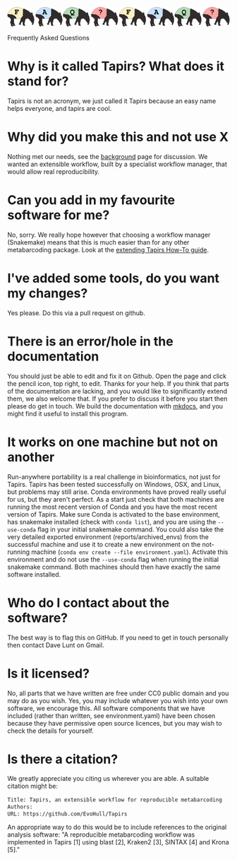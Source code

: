 ![tapirs_logo](../images/faq.png)

Frequently Asked Questions

# Why is it called Tapirs? What does it stand for?
Tapirs is not an acronym, we just called it Tapirs because an easy name helps everyone, and tapirs are cool.

# Why did you make this and not use X
Nothing met our needs, see the [background](background.md) page for discussion. We wanted an extensible workflow, built by a specialist workflow manager, that would allow real reproducibility.

# Can you add in my favourite software for me?
No, sorry. We really hope however that choosing a workflow manager (Snakemake) means that this is much easier than for any other metabarcoding package. Look at the [extending Tapirs How-To guide](../Running-Tapirs/extending.md).

# I've added some tools, do you want my changes?
Yes please. Do this via a pull request on github.

# There is an error/hole in the documentation
You should just be able to edit and fix it on Github. Open the page and click the pencil icon, top right, to edit. Thanks for your help. If you think that parts of the documentation are lacking, and you would like to significantly extend them, we also welcome that. If you prefer to discuss it before you start then please do get in touch. We build the documentation with [mkdocs](https://www.mkdocs.org/), and you might find it useful to install this program.

# It works on one machine but not on another
Run-anywhere portability is a real challenge in bioinformatics, not just for Tapirs. Tapirs has been tested successfully on Windows, OSX, and Linux, but problems may still arise. Conda environments have proved really useful for us, but they aren't perfect. As a start just check that both machines are running the most recent version of Conda and you have the most recent version of Tapirs. Make sure Conda is activated to the base environment, has snakemake installed (check with `conda list`), and you are using the `--use-conda` flag in your initial snakemake command. You could also take the very detailed exported environment (reports/archived_envs) from the successful machine and use it to create a new environment on the not-running machine (`conda env create --file environment.yaml`). Activate this environment and do not use the `--use-conda` flag when running the initial snakemake command. Both machines should then have exactly the same software installed.

# Who do I contact about the software?
The best way is to flag this on GitHub. If you need to get in touch personally then contact Dave Lunt on Gmail.

# Is it licensed?
No, all parts that we have written are free under CC0 public domain and you may do as you wish. Yes, you may include whatever you wish into your own software, we encourage this. All software components that we have included (rather than written, see environment.yaml) have been chosen because they have permissive open source licences, but you may wish to check the details for yourself.

# Is there a citation?
We greatly appreciate you citing us wherever you are able. A suitable citation might be:
```
Title: Tapirs, an extensible workflow for reproducible metabarcoding
Authors:
URL: https://github.com/EvoHull/Tapirs
```

An appropriate way to do this would be to include references to the original analysis software: "A reproducible metabarcoding workflow was implemented in Tapirs [1] using blast [2], Kraken2 [3], SINTAX [4] and Krona [5]."
